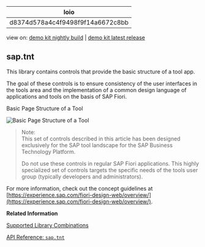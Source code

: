 <!-- loiod8374d578a4c4f9498f9f14a6672c8bb -->

| loio |
| -----|
| d8374d578a4c4f9498f9f14a6672c8bb |

<div id="loio">

view on: [demo kit nightly build](https://openui5nightly.hana.ondemand.com/#/topic/d8374d578a4c4f9498f9f14a6672c8bb) | [demo kit latest release](https://openui5.hana.ondemand.com/#/topic/d8374d578a4c4f9498f9f14a6672c8bb)</div>

## sap.tnt

This library contains controls that provide the basic structure of a tool app.

The goal of these controls is to ensure consistency of the user interfaces in the tools area and the implementation of a common design language of applications and tools on the basis of SAP Fiori.

   
  
<a name="loiod8374d578a4c4f9498f9f14a6672c8bb__fig_s3m_bqq_dv"/>Basic Page Structure of a Tool

 ![](loio1401097cea0e42689fc9c57c1097dfe7_HiRes.png "Basic Page Structure of a Tool") 

> Note:  
> This set of controls described in this article has been designed exclusively for the SAP tool landscape for the SAP Business Technology Platform.
> 
> Do not use these controls in regular SAP Fiori applications. This highly specialized set of controls targets the specific needs of the tools user group \(typically developers and administrators\).

For more information, check out the concept guidelines at [https://experience.sap.com/fiori-design-web/overview/](https://experience.sap.com/fiori-design-web/overview/).

**Related Information**  


[Supported Library Combinations](Supported_Library_Combinations_363cd16.md)

[API Reference: `sap.tnt`](https://openui5.hana.ondemand.com/#docs/api/symbols/sap.tnt.html)

